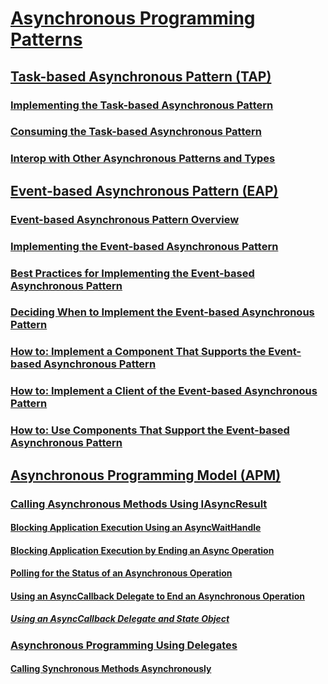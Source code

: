 # [Asynchronous Programming Patterns](index.md)
## [Task-based Asynchronous Pattern (TAP)](task-based-asynchronous-pattern-tap.md)
### [Implementing the Task-based Asynchronous Pattern](implementing-the-task-based-asynchronous-pattern.md)
### [Consuming the Task-based Asynchronous Pattern](consuming-the-task-based-asynchronous-pattern.md)
### [Interop with Other Asynchronous Patterns and Types](interop-with-other-asynchronous-patterns-and-types.md)
## [Event-based Asynchronous Pattern (EAP)](event-based-asynchronous-pattern-eap.md)
### [Event-based Asynchronous Pattern Overview](event-based-asynchronous-pattern-overview.md)
### [Implementing the Event-based Asynchronous Pattern](implementing-the-event-based-asynchronous-pattern.md)
### [Best Practices for Implementing the Event-based Asynchronous Pattern](best-practices-for-implementing-the-event-based-asynchronous-pattern.md)
### [Deciding When to Implement the Event-based Asynchronous Pattern](deciding-when-to-implement-the-event-based-asynchronous-pattern.md)
### [How to: Implement a Component That Supports the Event-based Asynchronous Pattern](component-that-supports-the-event-based-asynchronous-pattern.md)
### [How to: Implement a Client of the Event-based Asynchronous Pattern](how-to-implement-a-client-of-the-event-based-asynchronous-pattern.md)
### [How to: Use Components That Support the Event-based Asynchronous Pattern](how-to-use-components-that-support-the-event-based-asynchronous-pattern.md)
## [Asynchronous Programming Model (APM)](asynchronous-programming-model-apm.md)
### [Calling Asynchronous Methods Using IAsyncResult](calling-asynchronous-methods-using-iasyncresult.md)
#### [Blocking Application Execution Using an AsyncWaitHandle](blocking-application-execution-using-an-asyncwaithandle.md)
#### [Blocking Application Execution by Ending an Async Operation](blocking-application-execution-by-ending-an-async-operation.md)
#### [Polling for the Status of an Asynchronous Operation](polling-for-the-status-of-an-asynchronous-operation.md)
#### [Using an AsyncCallback Delegate to End an Asynchronous Operation](using-an-asynccallback-delegate-to-end-an-asynchronous-operation.md)
##### [Using an AsyncCallback Delegate and State Object](using-an-asynccallback-delegate-and-state-object.md)
### [Asynchronous Programming Using Delegates](asynchronous-programming-using-delegates.md)
#### [Calling Synchronous Methods Asynchronously](calling-synchronous-methods-asynchronously.md)
